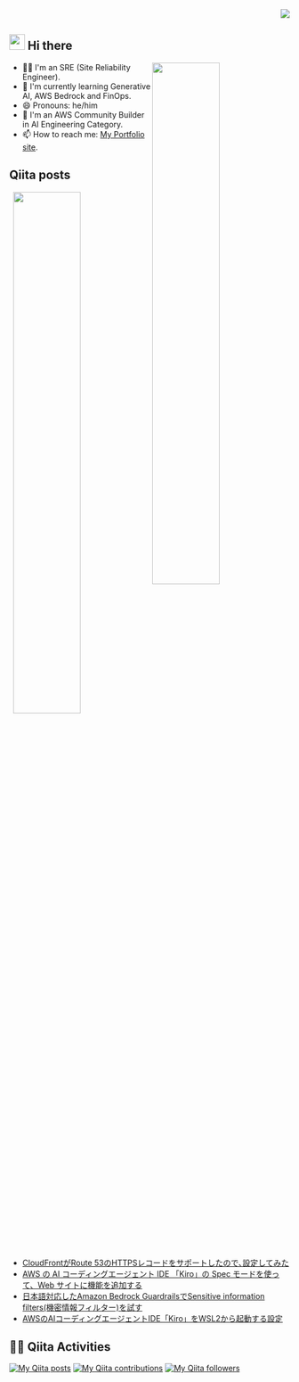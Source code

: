 <div align="right">
  <img src="https://komarev.com/ghpvc/?username=revsystem" />
</div>

## <img src="https://media.giphy.com/media/hvRJCLFzcasrR4ia7z/giphy.gif" width="28"> Hi there

<p><img align="right" width="49%" src="https://github-readme-stats.vercel.app/api?username=revsystem&theme=vue-dark&show_icons=true&locale=en&layout=compact" /></p>

- 🧑‍💻 I'm an SRE (Site Reliability Engineer).
- 🌱 I'm currently learning Generative AI, AWS Bedrock and FinOps.
- 😄 Pronouns: he/him
- 🔭 I'm an AWS Community Builder in AI Engineering Category.
- 📫 How to reach me: [My Portfolio site](https://rev-system.net).

## Qiita posts

<p><img align="right" width="49%" src="https://github-readme-stats.vercel.app/api/top-langs/?username=revsystem&theme=vue-dark&layout=compact" /></p>

<!-- BLOG-POST-LIST:START -->
- [CloudFrontがRoute 53のHTTPSレコードをサポートしたので､設定してみた](https://qiita.com/revsystem/items/d737c4fe700064272213)
- [AWS の AI コーディングエージェント IDE 「Kiro」の Spec モードを使って、Web サイトに機能を追加する](https://qiita.com/revsystem/items/2f9180924c29ca132d43)
- [日本語対応したAmazon Bedrock GuardrailsでSensitive information filters&lpar;機密情報フィルター&rpar;を試す](https://qiita.com/revsystem/items/e8dadf3fcf18749ed7c1)
- [AWSのAIコーディングエージェントIDE「Kiro」をWSL2から起動する設定](https://qiita.com/revsystem/items/cb0470f3a8de2a25d71a)
<!-- BLOG-POST-LIST:END -->

## 🏃‍♀️ Qiita Activities

[![My Qiita posts](https://qiita-badge.apiapi.app/s/revsystem/posts.svg)](http://qiita.com/revsystem) [![My Qiita contributions](https://qiita-badge.apiapi.app/s/revsystem/contributions.svg)](http://qiita.com/revsystem) [![My Qiita followers](https://qiita-badge.apiapi.app/s/revsystem/followers.svg)](http://qiita.com/revsystem)
